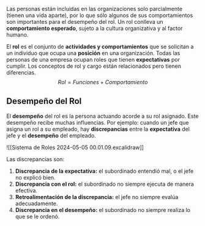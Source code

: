 Las personas están incluidas en las organizaciones solo parcialmente (tienen una vida aparte), por lo que sólo algunos de sus comportamientos son importantes para el desempeño del rol. Un rol conlleva un **comportamiento esperado**, sujeto a la cultura organizativa y al factor humano.

El **rol** es el conjunto de **actividades y comportamientos** que se solicitan a un individuo que ocupa una **posición** en una organización. Todas las personas de una empresa ocupan roles que tienen **expectativas** por cumplir. Los conceptos de rol y cargo están relacionados pero tienen diferencias.
$$Rol = Funciones + Comportamiento$$

## Desempeño del Rol

El **desempeño** del rol es la persona actuando acorde a su rol asignado. Este desempeño recibe muchas influencias. Por ejemplo: cuando un jefe que asigna un rol a su empleado, hay **discrepancias** entre la **expectativa** del jefe y el **desempeño** del empleado.

![[Sistema de Roles 2024-05-05 00.01.09.excalidraw]]

Las discrepancias son:
1. **Discrepancia de la expectativa:** el subordinado entendió mal, o el jefe no explicó bien.
2. **Discrepancia con el rol:** el subordinado no siempre ejecuta de manera efectiva.
3. **Retroalimentación de la discrepancia:** el jefe no siempre evalúa adecuadamente.
4. **Discrepancia en el desempeño:** el subordinado no siempre realiza lo que se le ordenó.
